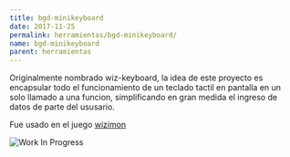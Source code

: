```yaml
---
title: bgd-minikeyboard
date: 2017-11-25
permalink: herramientas/bgd-minikeyboard/
name: bgd-minikeyboard
parent: herramientas
---
```


Originalmente nombrado wiz-keyboard, la idea de este proyecto es encapsular todo el funcionamiento de un teclado tactil en pantalla en un solo llamado a una funcion, simplificando en gran medida el ingreso de datos de parte del ususario.

Fue usado en el juego [wizimon](/juegos/wizimon)

![Work In Progress](/img/wip.jpg)